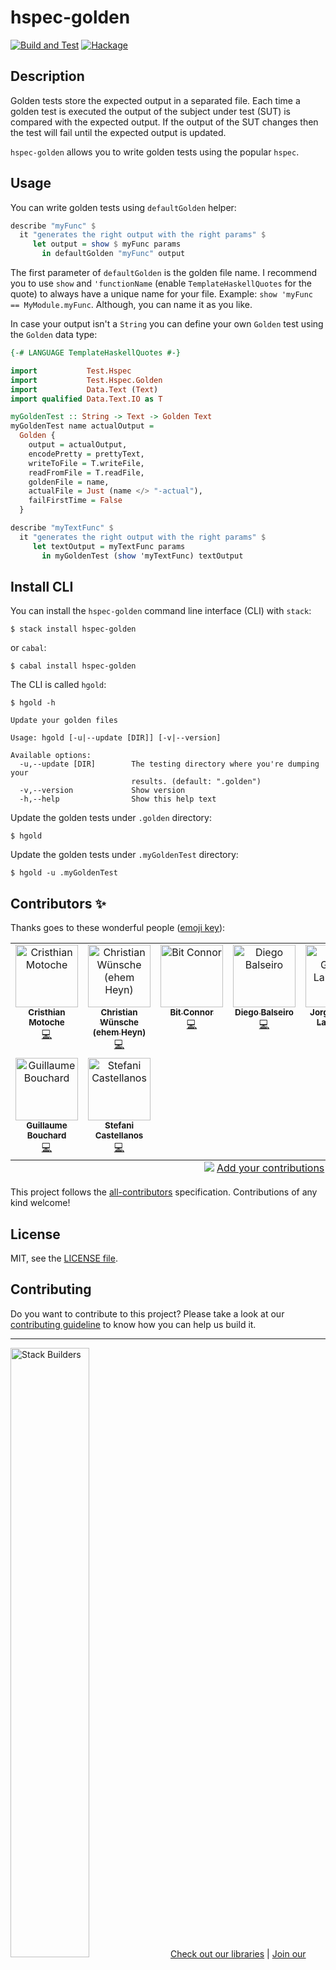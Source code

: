 # hspec-golden
[![Build and Test](https://github.com/stackbuilders/hspec-golden/actions/workflows/build-and-test.yml/badge.svg?branch=main)](https://github.com/stackbuilders/hspec-golden/actions/workflows/build-and-test.yml) [![Hackage](https://img.shields.io/hackage/v/hspec-golden.svg)](http://hackage.haskell.org/package/hspec-golden)

## Description
Golden tests store the expected output in a separated file. Each time a golden test
is executed the output of the subject under test (SUT) is compared with the
expected output. If the output of the SUT changes then the test will fail until
the expected output is updated.

`hspec-golden` allows you to write golden tests using the popular `hspec`.

## Usage

You can write golden tests using `defaultGolden` helper:

```haskell
describe "myFunc" $
  it "generates the right output with the right params" $
     let output = show $ myFunc params
       in defaultGolden "myFunc" output
```

The first parameter of `defaultGolden` is the golden file name. I recommend you to use
`show` and `'functionName` (enable `TemplateHaskellQuotes` for the quote) to
always have a unique name for your file. Example: `show 'myFunc == MyModule.myFunc`.
Although, you can name it as you like.

In case your output isn't a `String` you can define your own `Golden` test
using the `Golden` data type:

```haskell
{-# LANGUAGE TemplateHaskellQuotes #-}

import           Test.Hspec
import           Test.Hspec.Golden
import           Data.Text (Text)
import qualified Data.Text.IO as T

myGoldenTest :: String -> Text -> Golden Text
myGoldenTest name actualOutput =
  Golden {
    output = actualOutput,
    encodePretty = prettyText,
    writeToFile = T.writeFile,
    readFromFile = T.readFile,
    goldenFile = name,
    actualFile = Just (name </> "-actual"),
    failFirstTime = False
  }

describe "myTextFunc" $
  it "generates the right output with the right params" $
     let textOutput = myTextFunc params
       in myGoldenTest (show 'myTextFunc) textOutput
```

## Install CLI

You can install the `hspec-golden` command line interface (CLI) with `stack`:

```
$ stack install hspec-golden
```

or `cabal`:


```
$ cabal install hspec-golden
```

The CLI is called `hgold`:

```
$ hgold -h

Update your golden files

Usage: hgold [-u|--update [DIR]] [-v|--version]

Available options:
  -u,--update [DIR]        The testing directory where you're dumping your
                           results. (default: ".golden")
  -v,--version             Show version
  -h,--help                Show this help text
```

Update the golden tests under `.golden` directory:

```
$ hgold
```

Update the golden tests under `.myGoldenTest` directory:

```
$ hgold -u .myGoldenTest
```

## Contributors ✨

Thanks goes to these wonderful people ([emoji key](https://allcontributors.org/docs/en/emoji-key)):

<!-- ALL-CONTRIBUTORS-LIST:START - Do not remove or modify this section -->
<!-- prettier-ignore-start -->
<!-- markdownlint-disable -->
<table>
  <tbody>
    <tr>
      <td align="center" valign="top" width="14.28%"><a href="https://cristhianmotoche.github.io/"><img src="https://avatars.githubusercontent.com/u/8370088?v=4?s=100" width="100px;" alt="Cristhian Motoche"/><br /><sub><b>Cristhian Motoche</b></sub></a><br /><a href="https://github.com/stackbuilders/hspec-golden/commits?author=CristhianMotoche" title="Code">💻</a></td>
      <td align="center" valign="top" width="14.28%"><a href="https://www.christian-wuensche.com/"><img src="https://avatars.githubusercontent.com/u/3807237?v=4?s=100" width="100px;" alt="Christian Wünsche (ehem Heyn)"/><br /><sub><b>Christian Wünsche (ehem Heyn)</b></sub></a><br /><a href="https://github.com/stackbuilders/hspec-golden/commits?author=christianwish" title="Code">💻</a></td>
      <td align="center" valign="top" width="14.28%"><a href="https://github.com/bitc"><img src="https://avatars.githubusercontent.com/u/996487?v=4?s=100" width="100px;" alt="Bit Connor"/><br /><sub><b>Bit Connor</b></sub></a><br /><a href="https://github.com/stackbuilders/hspec-golden/commits?author=bitc" title="Code">💻</a></td>
      <td align="center" valign="top" width="14.28%"><a href="https://dbalseiro.github.io/"><img src="https://avatars.githubusercontent.com/u/2053849?v=4?s=100" width="100px;" alt="Diego Balseiro"/><br /><sub><b>Diego Balseiro</b></sub></a><br /><a href="https://github.com/stackbuilders/hspec-golden/commits?author=dbalseiro" title="Code">💻</a></td>
      <td align="center" valign="top" width="14.28%"><a href="https://github.com/Jagl257"><img src="https://avatars.githubusercontent.com/u/27145248?v=4?s=100" width="100px;" alt="Jorge Guerra Landázuri"/><br /><sub><b>Jorge Guerra Landázuri</b></sub></a><br /><a href="https://github.com/stackbuilders/hspec-golden/commits?author=Jagl257" title="Code">💻</a></td>
      <td align="center" valign="top" width="14.28%"><a href="https://github.com/ChickenProp"><img src="https://avatars.githubusercontent.com/u/57271?v=4?s=100" width="100px;" alt="Phil Hazelden"/><br /><sub><b>Phil Hazelden</b></sub></a><br /><a href="https://github.com/stackbuilders/hspec-golden/commits?author=ChickenProp" title="Code">💻</a></td>
      <td align="center" valign="top" width="14.28%"><a href="http://alexvieth.wordpress.com/"><img src="https://avatars.githubusercontent.com/u/1420272?v=4?s=100" width="100px;" alt="Alexander Vieth"/><br /><sub><b>Alexander Vieth</b></sub></a><br /><a href="https://github.com/stackbuilders/hspec-golden/commits?author=avieth" title="Code">💻</a></td>
    </tr>
    <tr>
      <td align="center" valign="top" width="14.28%"><a href="https://github.com/guibou"><img src="https://avatars.githubusercontent.com/u/9705357?v=4?s=100" width="100px;" alt="Guillaume Bouchard"/><br /><sub><b>Guillaume Bouchard</b></sub></a><br /><a href="https://github.com/stackbuilders/hspec-golden/commits?author=guibou" title="Code">💻</a></td>
      <td align="center" valign="top" width="14.28%"><a href="https://github.com/fefi95"><img src="https://avatars.githubusercontent.com/u/12057338?v=4?s=100" width="100px;" alt="Stefani Castellanos"/><br /><sub><b>Stefani Castellanos</b></sub></a><br /><a href="https://github.com/stackbuilders/hspec-golden/commits?author=fefi95" title="Code">💻</a></td>
    </tr>
  </tbody>
  <tfoot>
    <tr>
      <td align="center" size="13px" colspan="7">
        <img src="https://raw.githubusercontent.com/all-contributors/all-contributors-cli/1b8533af435da9854653492b1327a23a4dbd0a10/assets/logo-small.svg">
          <a href="https://all-contributors.js.org/docs/en/bot/usage">Add your contributions</a>
        </img>
      </td>
    </tr>
  </tfoot>
</table>

<!-- markdownlint-restore -->
<!-- prettier-ignore-end -->

<!-- ALL-CONTRIBUTORS-LIST:END -->

This project follows the [all-contributors](https://github.com/all-contributors/all-contributors) specification. Contributions of any kind welcome!

## License

MIT, see the [LICENSE file](./LICENSE).

## Contributing

Do you want to contribute to this project? Please take a look at our [contributing guideline](/docs/CONTRIBUTING.md) to know how you can help us build it.

---
<img src="https://www.stackbuilders.com/media/images/Sb-supports.original.png" alt="Stack Builders" width="50%"></img>
[Check out our libraries](https://github.com/stackbuilders/) | [Join our team](https://www.stackbuilders.com/join-us/)
